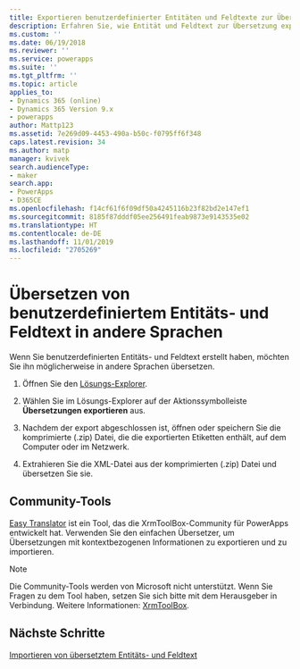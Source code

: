 ```yaml
---
title: Exportieren benutzerdefinierter Entitäten und Feldtexte zur Übersetzung mit PowerApps | MicrosoftDocs
description: Erfahren Sie, wie Entität und Feldtext zur Übersetzung exportiert werden
ms.custom: ''
ms.date: 06/19/2018
ms.reviewer: ''
ms.service: powerapps
ms.suite: ''
ms.tgt_pltfrm: ''
ms.topic: article
applies_to:
- Dynamics 365 (online)
- Dynamics 365 Version 9.x
- powerapps
author: Mattp123
ms.assetid: 7e269d09-4453-490a-b50c-f0795ff6f348
caps.latest.revision: 34
ms.author: matp
manager: kvivek
search.audienceType:
- maker
search.app:
- PowerApps
- D365CE
ms.openlocfilehash: f14cf61f6f09df50a4245116b23f82bd2e147ef1
ms.sourcegitcommit: 8185f87dddf05ee256491feab9873e9143535e02
ms.translationtype: HT
ms.contentlocale: de-DE
ms.lasthandoff: 11/01/2019
ms.locfileid: "2705269"
---
```

# <a name="translate-customized-entity-and-field-text-into-other-languages"></a>Übersetzen von benutzerdefiniertem Entitäts- und Feldtext in andere Sprachen

Wenn Sie benutzerdefinierten Entitäts- und Feldtext erstellt haben, möchten Sie ihn möglicherweise in andere Sprachen übersetzen.  
  
1. Öffnen Sie den [Lösungs-Explorer](../model-driven-apps/advanced-navigation.md#solution-explorer).    
  
2. Wählen Sie im Lösungs-Explorer auf der Aktionssymbolleiste **Übersetzungen exportieren** aus.  
3.  Nachdem der export abgeschlossen ist, öffnen oder speichern Sie die komprimierte (.zip) Datei, die die exportierten Etiketten enthält, auf dem Computer oder im Netzwerk.  
  
4.  Extrahieren Sie die XML-Datei aus der komprimierten (.zip) Datei und übersetzen Sie sie.  

## <a name="community-tools"></a>Community-Tools

[Easy Translator](https://www.xrmtoolbox.com/plugins/MsCrmTools.Translator/) ist ein Tool, das die XrmToolBox-Community für PowerApps entwickelt hat. Verwenden Sie den einfachen Übersetzer, um Übersetzungen mit kontextbezogenen Informationen zu exportieren und zu importieren. 

> [!NOTE]
> Die Community-Tools werden von Microsoft nicht unterstützt. Wenn Sie Fragen zu dem Tool haben, setzen Sie sich bitte mit dem Herausgeber in Verbindung. Weitere Informationen: [XrmToolBox](https://www.xrmtoolbox.com).

## <a name="next-steps"></a>Nächste Schritte  
 [Importieren von übersetztem Entitäts- und Feldtext](import-translated-entity-field-text.md)
